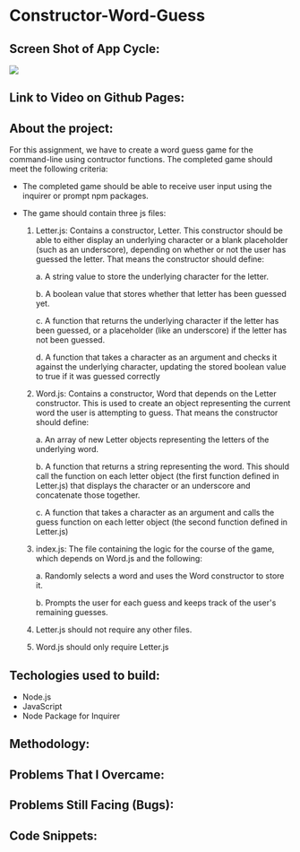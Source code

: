 # Constructor-Word-Guess

## Screen Shot of App Cycle:

![](images/screen-shot-main.png)


## Link to Video on Github Pages:



## About the project:

For this assignment, we have to create a word guess game for the command-line using contructor functions. The completed game should meet the following criteria:

  * The completed game should be able to receive user input using the inquirer or prompt npm packages.
  
  * The game should contain three js files:
  
      1. Letter.js: Contains a constructor, Letter. This constructor should be able to either display an underlying character or a blank placeholder (such as an underscore), depending on whether or not the user has guessed the letter. That means the constructor should define:
   
         a. A string value to store the underlying character for the letter.

         b. A boolean value that stores whether that letter has been guessed yet.

         c. A function that returns the underlying character if the letter has been guessed, or a placeholder (like an underscore) if the letter has not been guessed.

         d. A function that takes a character as an argument and checks it against the underlying character, updating the stored boolean value to true if it was guessed correctly 
         
      2. Word.js: Contains a constructor, Word that depends on the Letter constructor. This is used to create an object representing the current word the user is attempting to    guess. That means the constructor should define:

         a. An array of new Letter objects representing the letters of the underlying word.
   
         b. A function that returns a string representing the word. This should call the function on each letter object (the first function defined in Letter.js) that displays the character or an underscore and concatenate those together.
    
         c. A function that takes a character as an argument and calls the guess function on each letter object (the second function defined in Letter.js)

      3. index.js: The file containing the logic for the course of the game, which depends on Word.js and the following:
        
         a. Randomly selects a word and uses the Word constructor to store it.
        
         b. Prompts the user for each guess and keeps track of the user's remaining guesses.

      4. Letter.js should not require any other files.
   
      5. Word.js should only require Letter.js


## Techologies used to build:
  * Node.js
  * JavaScript
  * Node Package for Inquirer

## Methodology:


## Problems That I Overcame:



## Problems Still Facing (Bugs):



## Code Snippets:

